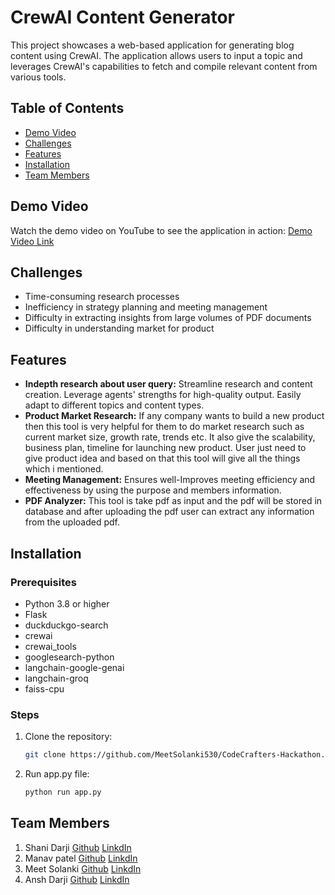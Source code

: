 # CrewAI Content Generator

This project showcases a web-based application for generating blog content using CrewAI. The application allows users to input a topic and leverages CrewAI's capabilities to fetch and compile relevant content from various tools.

## Table of Contents
- [Demo Video](#demo-video)
- [Challenges](#challenges)
- [Features](#features)
- [Installation](#installation)
- [Team Members](#team-members)

## Demo Video
Watch the demo video on YouTube to see the application in action: [Demo Video Link](https://www.youtube.com/watch?v=1ZZ6xTR25LY)

## Challenges
- Time-consuming research processes
- Inefficiency in strategy planning and meeting management
- Difficulty in extracting insights from large volumes of PDF documents
- Difficulty in understanding market for product

## Features
- **Indepth research about user query:**
  Streamline research and content creation.
  Leverage agents' strengths for high-quality output.
  Easily adapt to different topics and content types.
- **Product Market Research:**
  If any company wants to build a new product then this tool is very helpful for them to do market research such as current market size, growth rate, trends etc.
  It also give the scalability, business plan, timeline for launching new product.
  User just need to give product idea and based on that this tool will give all the things which i mentioned.
- **Meeting Management:**
  Ensures well-Improves meeting efficiency and effectiveness by using the purpose and members information.
- **PDF Analyzer:**
  This tool is take pdf as input and the pdf will be stored in database and after uploading the pdf user can extract any information from the uploaded pdf.

## Installation

### Prerequisites
- Python 3.8 or higher
- Flask
- duckduckgo-search
- crewai
- crewai_tools
- googlesearch-python
- langchain-google-genai
- langchain-groq
- faiss-cpu

### Steps

1. Clone the repository:
   ```bash
   git clone https://github.com/MeetSolanki530/CodeCrafters-Hackathon.git
   ```
2. Run app.py file:
   ```bash
   python run app.py
   ```

## Team Members
1. Shani Darji [Github](https://github.com/Shani2708) [LinkdIn]( https://www.linkedin.com/in/shani-darji-59b2a8263)
2. Manav patel [Github](https://github.com/manavpatel571 ) [LinkdIn]( https://www.linkedin.com/in/manav-patel-571-aiml)
3. Meet Solanki [Github](https://github.com/MeetSolanki530 ) [LinkdIn](https://www.linkedin.com/in/meet-solanki-b96a78230/)
4. Ansh Darji [Github](https://github.com/AnshDarji12 ) [LinkdIn]( https://www.linkedin.com/in/ansh-darji-a64a93230/)


